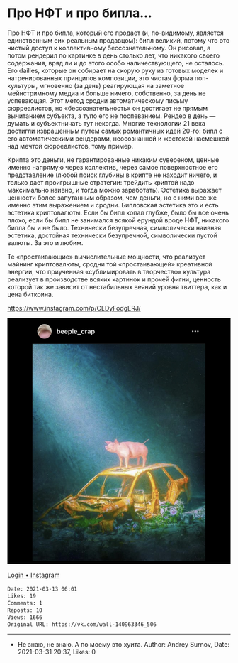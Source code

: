 # Про НФТ и про бипла...

Про НФТ и про бипла, который его продает (и, по-видимому, является единственным еих реальным продавцом): бипл великий, потому что это чистый доступ к коллективному бессознательному. Он рисовал, а потом рендерил по картинке в день столько лет, что никакого своего содержания, вряд ли и до этого особо наличествующего, не осталось. Его dailies, которые он собирает на скорую руку из готовых моделек и натренированных принципов композиции, это чистая форма поп-культуры, мгновенно (за день) реагирующая на заметное мейнстримному медиа и больше ничего, собственно, за день не успевающая. Этот метод сродни автоматическому письму сюрреалистов, но «бессознательность» он достигает не прямым вычитанием субъекта, а тупо его не поспеванием. Рендер в день — думать и субъектничать тут некогда. Многие технологии 21 века достигли извращенным путем самых романтичных идей 20-го: бипл с его автоматическими рендерами, неосознанной и жестокой насмешкой над мечтой сюрреалистов, тому пример. 

Крипта это деньги, не гарантированные никаким сувереном, ценные именно напрямую через коллектив, через самое поверхностное его представление (любой поиск глубины в крипте не находит ничего, и только дает проигрышные стратегии: трейдить криптой надо максимально наивно, и тогда можно заработать). Эстетика выражает ценности более запутанным образом, чем деньги, но с ними все же именно этим выражением и сродни. Бипловская эстетика это и есть эстетика криптовалюты. Если бы бипл копал глубже, было бы все очень плохо, если бы бипл не занимался всякой ерундой вроде НФТ, никакого бипла бы и не было. Технически безупречная, символически наивная эстетика, достойная технически безупречной, символически пустой валюты. За это и любим.

Те «простаивающие» вычислительные мощности, что реализует майнинг криптовалюты, сродни той «простаивающей» креативной энергии, что приученная «сублимировать в творчество» культура реализует в производстве всяких картинок и прочей фигни, ценность которой так же зависит от нестабильных веяний уровня твиттера, как и цена биткоина.

https://www.instagram.com/p/CLDyFodgERJ/

![](attachments/457239141.jpg)

[Login • Instagram](https://www.instagram.com/p/CLDyFodgERJ/)

    Date: 2021-03-13 06:01
    Likes: 19
    Comments: 1
    Reposts: 10
    Views: 1666
    Original URL: https://vk.com/wall-140963346_506



--------------------

  * Не знаю, не знаю. А по моему это хуита.
    Author: Andrey Surnov, Date: 2021-03-31 20:37, Likes: 0

